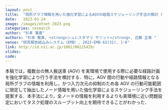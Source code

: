 ```yaml
---
layout: post
title:  "局所グラフ情報を用いた強化学習によるAGVの経路スケジューリング手法の検討 (A study of reinforcemtent learning-based AGV route scheduling using local graph information)"
date:   2023-03-24
image: /images/etnet-2023.png
categories: research
author: "杉本 寛直"
authors: "杉本 寛直, <strong>シュレスタマリ サソット</strong>, 近藤 正章 "
venue: "研究報告組込みシステム（EMB）, 2023-EMB-62(31), 1-6" 
link: http://id.nii.ac.jp/1001/00225429/
slides:
code:
---
```

本稿では，複数台の無人搬送車 (AGV) を実環境で使用する際に必要な経路計画を強化学習により行う手法を検討する．特に，AGV 間の行動や経路情報となる局所グラフの情報を利用し，かつ入力次元の抑制のため各 AGV の行動可能範囲に限定して抽出したノード情報を用いた強化学習によるスケジューリング手法を提案する．本手法により，全ノードの情報を利用するよりも実環境に近い問題設定においてタスク処理のスループット向上を期待できることがわかった．
